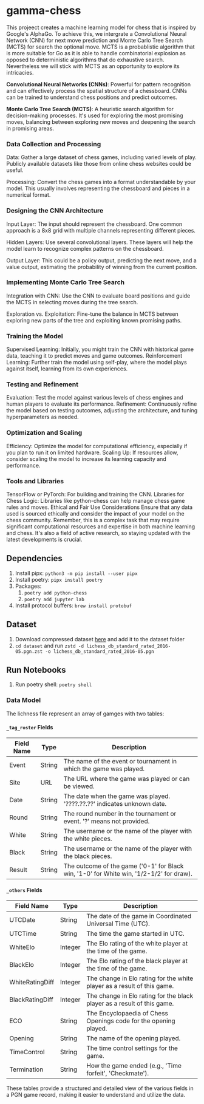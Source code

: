 # gamma-chess

This projeect creates a machine learning model for chess that is inspired by Google's AlphaGo. To achieve this, we intergrate a Convolutional Neural Network (CNN) for next move prediction and Monte Carlo Tree Search (MCTS) for search the optional move. MCTS is a probablistic algorithm that is more suitable for Go as it is able to handle combinatorial explosion as opposed to deterministic algorithms that do exhaustive search. Nevertheless we will stick with MCTS as an opportunity to explore its intricacies.

**Convolutional Neural Networks (CNNs)**: Powerful for pattern recognition and can effectively process the spatial structure of a chessboard. CNNs can be trained to understand chess positions and predict outcomes.

**Monte Carlo Tree Search (MCTS)**: A heuristic search algorithm for decision-making processes. It's used for exploring the most promising moves, balancing between exploring new moves and deepening the search in promising areas.

### Data Collection and Processing

Data: Gather a large dataset of chess games, including varied levels of play. Publicly available datasets like those from online chess websites could be useful.

Processing: Convert the chess games into a format understandable by your model. This usually involves representing the chessboard and pieces in a numerical format.

### Designing the CNN Architecture
Input Layer: The input should represent the chessboard. One common approach is a 8x8 grid with multiple channels representing different pieces.

Hidden Layers: Use several convolutional layers. These layers will help the model learn to recognize complex patterns on the chessboard.

Output Layer: This could be a policy output, predicting the next move, and a value output, estimating the probability of winning from the current position.

### Implementing Monte Carlo Tree Search
Integration with CNN: Use the CNN to evaluate board positions and guide the MCTS in selecting moves during the tree search.

Exploration vs. Exploitation: Fine-tune the balance in MCTS between exploring new parts of the tree and exploiting known promising paths.

### Training the Model
Supervised Learning: Initially, you might train the CNN with historical game data, teaching it to predict moves and game outcomes.
Reinforcement Learning: Further train the model using self-play, where the model plays against itself, learning from its own experiences.

### Testing and Refinement
Evaluation: Test the model against various levels of chess engines and human players to evaluate its performance.
Refinement: Continuously refine the model based on testing outcomes, adjusting the architecture, and tuning hyperparameters as needed.

### Optimization and Scaling
Efficiency: Optimize the model for computational efficiency, especially if you plan to run it on limited hardware.
Scaling Up: If resources allow, consider scaling the model to increase its learning capacity and performance.

### Tools and Libraries
TensorFlow or PyTorch: For building and training the CNN.
Libraries for Chess Logic: Libraries like python-chess can help manage chess game rules and moves.
Ethical and Fair Use Considerations
Ensure that any data used is sourced ethically and consider the impact of your model on the chess community.
Remember, this is a complex task that may require significant computational resources and expertise in both machine learning and chess. It's also a field of active research, so staying updated with the latest developments is crucial.


## Dependencies

1. Install pipx: `python3 -m pip install --user pipx`
2. Install poetry: `pipx install poetry`
3. Packages:
   1. `poetry add python-chess`
   2. `poetry add jupyter lab`
4. Install protocol buffers: `brew install protobuf`

## Dataset

1. Download compressed dataset [here](https://database.lichess.org/standard/lichess_db_standard_rated_2016-05.pgn.zst) and add it to the dataset folder
2. `cd dataset` and run `zstd -d lichess_db_standard_rated_2016-05.pgn.zst -o lichess_db_standard_rated_2016-05.pgn`


## Run Notebooks

1. Run poetry shell: `poetry shell`


### Data Model

The lichness file represent an array of gamges with two tables: 

#### `_tag_roster` Fields

| Field Name | Type | Description |
|------------|------|-------------|
| Event      | String | The name of the event or tournament in which the game was played. |
| Site       | URL | The URL where the game was played or can be viewed. |
| Date       | String | The date when the game was played. '????.??.??' indicates unknown date. |
| Round      | String | The round number in the tournament or event. '?' means not provided. |
| White      | String | The username or the name of the player with the white pieces. |
| Black      | String | The username or the name of the player with the black pieces. |
| Result     | String | The outcome of the game ('0-1' for Black win, '1-0' for White win, '1/2-1/2' for draw). |

#### `_others` Fields

| Field Name      | Type   | Description |
|-----------------|--------|-------------|
| UTCDate         | String | The date of the game in Coordinated Universal Time (UTC). |
| UTCTime         | String | The time the game started in UTC. |
| WhiteElo        | Integer | The Elo rating of the white player at the time of the game. |
| BlackElo        | Integer | The Elo rating of the black player at the time of the game. |
| WhiteRatingDiff | Integer | The change in Elo rating for the white player as a result of this game. |
| BlackRatingDiff | Integer | The change in Elo rating for the black player as a result of this game. |
| ECO             | String | The Encyclopaedia of Chess Openings code for the opening played. |
| Opening         | String | The name of the opening played. |
| TimeControl     | String | The time control settings for the game. |
| Termination     | String | How the game ended (e.g., 'Time forfeit', 'Checkmate'). |

These tables provide a structured and detailed view of the various fields in a PGN game record, making it easier to understand and utilize the data.
